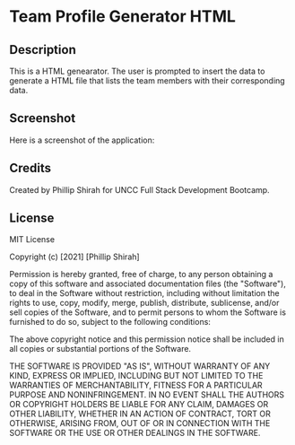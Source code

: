 # Team Profile Generator HTML

## Description
This is a HTML genearator. The user is prompted to insert the data to generate a HTML file that lists the team members with their corresponding data.
## Screenshot
Here is a screenshot of the application: 

## Credits
Created by Phillip Shirah for UNCC Full Stack Development Bootcamp.

## License
MIT License

Copyright (c) [2021] [Phillip Shirah]

Permission is hereby granted, free of charge, to any person obtaining a copy
of this software and associated documentation files (the "Software"), to deal
in the Software without restriction, including without limitation the rights
to use, copy, modify, merge, publish, distribute, sublicense, and/or sell
copies of the Software, and to permit persons to whom the Software is
furnished to do so, subject to the following conditions:

The above copyright notice and this permission notice shall be included in all
copies or substantial portions of the Software.

THE SOFTWARE IS PROVIDED "AS IS", WITHOUT WARRANTY OF ANY KIND, EXPRESS OR
IMPLIED, INCLUDING BUT NOT LIMITED TO THE WARRANTIES OF MERCHANTABILITY,
FITNESS FOR A PARTICULAR PURPOSE AND NONINFRINGEMENT. IN NO EVENT SHALL THE
AUTHORS OR COPYRIGHT HOLDERS BE LIABLE FOR ANY CLAIM, DAMAGES OR OTHER
LIABILITY, WHETHER IN AN ACTION OF CONTRACT, TORT OR OTHERWISE, ARISING FROM,
OUT OF OR IN CONNECTION WITH THE SOFTWARE OR THE USE OR OTHER DEALINGS IN THE
SOFTWARE.
